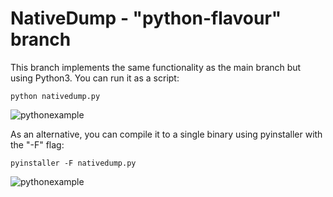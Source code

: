 # NativeDump - "python-flavour" branch

This branch implements the same functionality as the main branch but using Python3. You can run it as a script:

```
python nativedump.py
```

![pythonexample](https://raw.githubusercontent.com/ricardojoserf/ricardojoserf.github.io/master/images/nativedump/Screenshot_Python1.png)


As an alternative, you can compile it to a single binary using pyinstaller with the "-F" flag:

 ```
pyinstaller -F nativedump.py
```

![pythonexample](https://raw.githubusercontent.com/ricardojoserf/ricardojoserf.github.io/master/images/nativedump/Screenshot_Python2.png)

